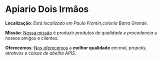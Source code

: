 <h1>Apiario Dois Irmãos</h1>
<p><b>Localização</b>: <i>Está localizado em Paulo Frontin,colonia Barra Grande.</i> <p>
<p><b>Missão</b>: <u>Nossa missão</u> é produzir <i>produtos de qualidade e procedencia</i> a nossos amigos e clientes.<p>
<p><b>Oferecemos</b>: <u>Nos oferecemos</u> a <strong>melhor qualidade</strong> em:<i>mel, propolis, atrativos e caixas de abelha APIS</i>. <p>
